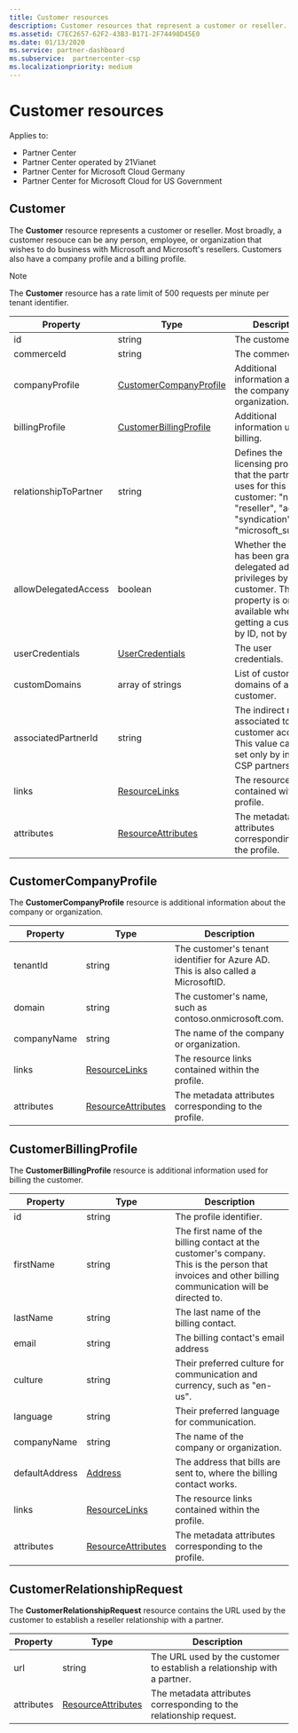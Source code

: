 ```yaml
---
title: Customer resources
description: Customer resources that represent a customer or reseller.
ms.assetid: C7EC2657-62F2-43B3-B171-2F74498D45E0
ms.date: 01/13/2020
ms.service: partner-dashboard
ms.subservice:  partnercenter-csp
ms.localizationpriority: medium
---
```


# Customer resources

Applies to:

- Partner Center
- Partner Center operated by 21Vianet
- Partner Center for Microsoft Cloud Germany
- Partner Center for Microsoft Cloud for US Government

## Customer

The **Customer** resource represents a customer or reseller. Most broadly, a customer resouce can be any person, employee, or organization that wishes to do business
with Microsoft and Microsoft's resellers. Customers also have a company profile and a billing profile.

>[!NOTE]
>The **Customer** resource has a rate limit of 500 requests per minute per tenant identifier.

| Property              | Type                                                             | Description                                                                                                                                  |
|-----------------------|------------------------------------------------------------------|----------------------------------------------------------------------------------------------------------------------------------------------|
| id                    | string                                                           | The customer ID.                                                                                                                             |
| commerceId            | string                                                           | The commerce ID.                                                                                                                             |
| companyProfile        | [CustomerCompanyProfile](#customercompanyprofile)                | Additional information about the company or organization.                                                                                    |
| billingProfile        | [CustomerBillingProfile](#customerbillingprofile)                | Additional information used for billing.                                                                                                     |
| relationshipToPartner | string                                                           | Defines the licensing program that the partner uses for this customer: "none", "reseller", "advisor", "syndication" or "microsoft\_support". |
| allowDelegatedAccess  | boolean                                                          | Whether the partner has been granted delegated admin privileges by this customer. This property is only available when getting a customer by ID, not by list.                                                         |
| userCredentials       | [UserCredentials](user-resources.md#usercredentials) | The user credentials.                                                                                                                        |
| customDomains         | array of strings                                                 | List of custom domains of a customer.                                                                                                        |
| associatedPartnerId   | string                                                           | The indirect reseller associated to this customer account. This value can be set only by indirect CSP partners.                              |
| links                 | [ResourceLinks](utility-resources.md#resourcelinks)             | The resource links contained within the profile.                                                                                             |
| attributes            | [ResourceAttributes](utility-resources.md#resourceattributes)   | The metadata attributes corresponding to the profile.                                                                                        |

## CustomerCompanyProfile

The **CustomerCompanyProfile** resource is additional information about the company or organization.

| Property    | Type                                                           | Description                                                                       |
|-------------|----------------------------------------------------------------|-----------------------------------------------------------------------------------|
| tenantId    | string                                                         | The customer's tenant identifier for Azure AD. This is also called a MicrosoftID. |
| domain      | string                                                         | The customer's name, such as contoso.onmicrosoft.com.                             |
| companyName | string                                                         | The name of the company or organization.                                          |
| links       | [ResourceLinks](utility-resources.md#resourcelinks)           | The resource links contained within the profile.                                  |
| attributes  | [ResourceAttributes](utility-resources.md#resourceattributes) | The metadata attributes corresponding to the profile.                             |

## CustomerBillingProfile

The **CustomerBillingProfile** resource is additional information used for billing the customer.

| Property       | Type                                                           | Description                                                                                                                                            |
|----------------|----------------------------------------------------------------|--------------------------------------------------------------------------------------------------------------------------------------------------------|
| id             | string                                                         | The profile identifier.                                                                                                                                |
| firstName      | string                                                         | The first name of the billing contact at the customer's company. This is the person that invoices and other billing communication will be directed to. |
| lastName       | string                                                         | The last name of the billing contact.                                                                                                                  |
| email          | string                                                         | The billing contact's email address                                                                                                                    |
| culture        | string                                                         | Their preferred culture for communication and currency, such as "en-us".                                                                               |
| language       | string                                                         | Their preferred language for communication.                                                                                                            |
| companyName    | string                                                         | The name of the company or organization.                                                                                                               |
| defaultAddress | [Address](utility-resources.md#address)                       | The address that bills are sent to, where the billing contact works.                                                                                   |
| links          | [ResourceLinks](utility-resources.md#resourcelinks)           | The resource links contained within the profile.                                                                                                       |
| attributes     | [ResourceAttributes](utility-resources.md#resourceattributes) | The metadata attributes corresponding to the profile.                                                                                                  |

## CustomerRelationshipRequest

The **CustomerRelationshipRequest** resource contains the URL used by the customer to establish a reseller relationship with a partner.

| Property   | Type                                                           | Description                                                              |
|------------|----------------------------------------------------------------|--------------------------------------------------------------------------|
| url        | string                                                         | The URL used by the customer to establish a relationship with a partner. |
| attributes | [ResourceAttributes](utility-resources.md#resourceattributes) | The metadata attributes corresponding to the relationship request.       |